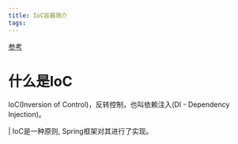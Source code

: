 ```yaml
---
title: IoC容器简介
tags:
---
```


[参考](https://docs.spring.io/spring-framework/reference/core.html)

# 什么是IoC
IoC(Inversion of Control)，反转控制，也叫依赖注入(DI - Dependency Injection)。

| IoC是一种原则, Spring框架对其进行了实现。


# 